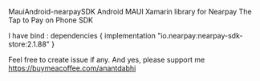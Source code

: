 MauiAndroid-nearpaySDK
Android MAUI Xamarin library for Nearpay The Tap to Pay on Phone SDK

I have bind :
dependencies { implementation "io.nearpay:nearpay-sdk-store:2.1.88" }

Feel free to create issue if any.
And yes, please support me https://buymeacoffee.com/anantdabhi


